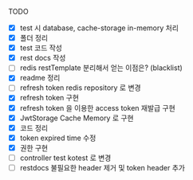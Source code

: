 TODO

- [x] test 시 database, cache-storage in-memory 처리
- [x] 폴더 정리
- [x] test 코드 작성
- [x] rest docs 작성
- [ ] redis restTemplate 분리해서 얻는 이점은? (blacklist)
- [x] readme 정리
- [ ] refresh token redis repository 로 변경
- [x] refresh token 구현
- [x] refresh token 을 이용한 access token 재발급 구현
- [x] JwtStorage Cache Memory 로 구현
- [x] 코드 정리
- [x] token expired time 수정
- [x] 권한 구현
- [ ] controller test kotest 로 변경
- [ ] restdocs 불필요한 header 제거 및 token header 추가